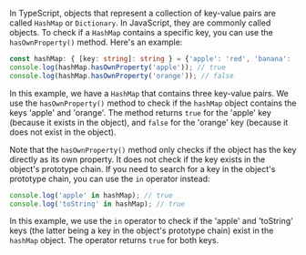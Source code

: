In TypeScript, objects that represent a collection of key-value pairs are called `HashMap` or `Dictionary`. In JavaScript, they are commonly called objects. To check if a `HashMap` contains a specific key, you can use the `hasOwnProperty()` method. Here's an example:

```typescript
const hashMap: { [key: string]: string } = {'apple': 'red', 'banana': 'yellow', 'cherry': 'red'};
console.log(hashMap.hasOwnProperty('apple')); // true
console.log(hashMap.hasOwnProperty('orange')); // false
```

In this example, we have a `HashMap` that contains three key-value pairs. We use the `hasOwnProperty()` method to check if the `hashMap` object contains the keys 'apple' and 'orange'. The method returns `true` for the 'apple' key (because it exists in the object), and `false` for the 'orange' key (because it does not exist in the object).

Note that the `hasOwnProperty()` method only checks if the object has the key directly as its own property. It does not check if the key exists in the object's prototype chain. If you need to search for a key in the object's prototype chain, you can use the `in` operator instead:

```typescript
console.log('apple' in hashMap); // true
console.log('toString' in hashMap); // true
```

In this example, we use the `in` operator to check if the 'apple' and 'toString' keys (the latter being a key in the object's prototype chain) exist in the `hashMap` object. The operator returns `true` for both keys.